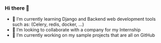 ### Hi there 👋
- 🌱 I’m currently learning Django and Backend web development tools such as: (Celery, redis, docker, ...)
- 👯 I’m looking to collaborate with a company for my Internship
- 🔭 I’m currently working on my sample projects that are all on GitHub

<!--
**ehsankarbasian/ehsankarbasian** is a ✨ _special_ ✨ repository because its `README.md` (this file) appears on your GitHub profile.

Here are some ideas to get you started:

- 🤔 I’m looking for help with ...
- 💬 Ask me about ...
- 📫 How to reach me: ...
- 😄 Pronouns: ...
- ⚡ Fun fact: ...
-->
